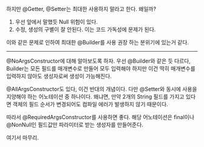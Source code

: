 하지만 @Getter, @Setter는 최대한 사용하지 말라고 한다. 왜일까?

1. 우선 앞에서 말했듯 Null 위험이 있다.
2. 수정, 생성의 구별이 잘 안된다. 이는 코드 가독성에 문제가 된다.

이와 같은 문제로 인하여 최대한 @Builder를 사용 권장 하는 분위기에 있는거 같다.

---

@NoArgsConstructor에 대해 알아보도록 하자.
우선 @Builder와 같은 듯 다르다, Builder는 모든 필드를 매개변수로 만들어 모두 입력해야 하지만 이건 딱히 매개변수를 입력하지 않아도 생성자로써 생성이 가능해진다.

@AllArgsConstructor도 있다, 이건 반대의 개념이다.
다만 @Setter와 동시에 사용을 지양해야 하는 어노테이션 중 하나이다.
왜냐면, 만약 2개의 String 필드를 가지고 있다면 객체의 필드 순서가 변경되어도 컴파일 에러가 발생하지 않기 때문이다.

따라서 @RequiredArgsConstructor를 사용하면 좋다. 해당 어노테이션은 final이나 @NonNull인 필드값만 파라미터로 받는 생성자를 만들어준다.

여기서 마무리.
